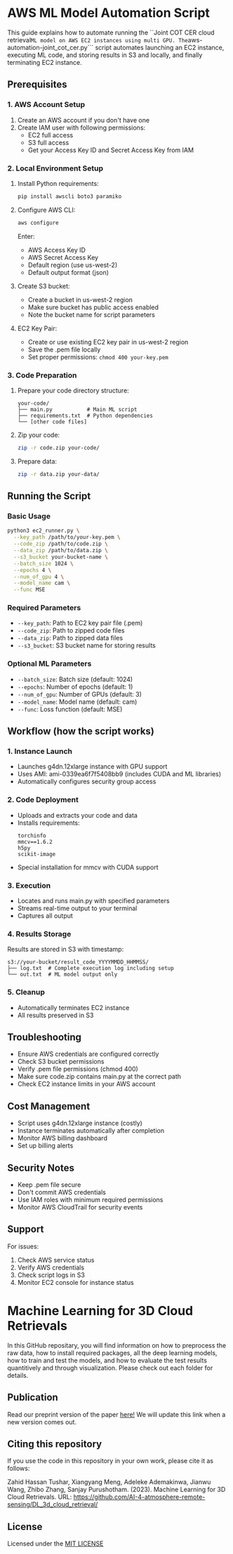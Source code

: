 # AWS ML Model Automation Script
This guide explains how to automate running the ``Joint COT CER cloud retrieval``` ML model on AWS EC2 instances using multi GPU. The ```aws-automation-joint_cot_cer.py``` script automates launching an EC2 instance, executing ML code, and storing results in S3 and locally, and finally terminating EC2 instance.

## Prerequisites

### 1. AWS Account Setup
1. Create an AWS account if you don't have one
2. Create IAM user with following permissions:
   - EC2 full access
   - S3 full access
   - Get your Access Key ID and Secret Access Key from IAM

### 2. Local Environment Setup
1. Install Python requirements:
   ```bash
   pip install awscli boto3 paramiko
   ```

2. Configure AWS CLI:
   ```bash
   aws configure
   ```
   Enter:
   - AWS Access Key ID
   - AWS Secret Access Key
   - Default region (use us-west-2)
   - Default output format (json)

3. Create S3 bucket:
   - Create a bucket in us-west-2 region
   - Make sure bucket has public access enabled
   - Note the bucket name for script parameters

4. EC2 Key Pair:
   - Create or use existing EC2 key pair in us-west-2 region
   - Save the .pem file locally
   - Set proper permissions: `chmod 400 your-key.pem`

### 3. Code Preparation
1. Prepare your code directory structure:
   ```
   your-code/
   ├── main.py           # Main ML script
   ├── requirements.txt  # Python dependencies
   └── [other code files]
   ```

2. Zip your code:
   ```bash
   zip -r code.zip your-code/
   ```

3. Prepare data:
   ```bash
   zip -r data.zip your-data/
   ```

## Running the Script

### Basic Usage
```bash
python3 ec2_runner.py \
  --key_path /path/to/your-key.pem \
  --code_zip /path/to/code.zip \
  --data_zip /path/to/data.zip \
  --s3_bucket your-bucket-name \
  --batch_size 1024 \
  --epochs 4 \
  --num_of_gpu 4 \
  --model_name cam \
  --func MSE
```

### Required Parameters
- `--key_path`: Path to EC2 key pair file (.pem)
- `--code_zip`: Path to zipped code files
- `--data_zip`: Path to zipped data files
- `--s3_bucket`: S3 bucket name for storing results

### Optional ML Parameters
- `--batch_size`: Batch size (default: 1024)
- `--epochs`: Number of epochs (default: 1)
- `--num_of_gpu`: Number of GPUs (default: 3)
- `--model_name`: Model name (default: cam)
- `--func`: Loss function (default: MSE)

## Workflow (how the script works)

### 1. Instance Launch
- Launches g4dn.12xlarge instance with GPU support
- Uses AMI: ami-0339ea6f7f5408bb9 (includes CUDA and ML libraries)
- Automatically configures security group access

### 2. Code Deployment
- Uploads and extracts your code and data
- Installs requirements:
  ```
  torchinfo
  mmcv==1.6.2
  h5py
  scikit-image
  ```
- Special installation for mmcv with CUDA support

### 3. Execution
- Locates and runs main.py with specified parameters
- Streams real-time output to your terminal
- Captures all output

### 4. Results Storage
Results are stored in S3 with timestamp:
```
s3://your-bucket/result_code_YYYYMMDD_HHMMSS/
├── log.txt  # Complete execution log including setup
└── out.txt  # ML model output only
```

### 5. Cleanup
- Automatically terminates EC2 instance
- All results preserved in S3

## Troubleshooting
- Ensure AWS credentials are configured correctly
- Check S3 bucket permissions
- Verify .pem file permissions (chmod 400)
- Make sure code.zip contains main.py at the correct path
- Check EC2 instance limits in your AWS account

## Cost Management
- Script uses g4dn.12xlarge instance (costly)
- Instance terminates automatically after completion
- Monitor AWS billing dashboard
- Set up billing alerts

## Security Notes
- Keep .pem file secure
- Don't commit AWS credentials
- Use IAM roles with minimum required permissions
- Monitor AWS CloudTrail for security events

## Support
For issues:
1. Check AWS service status
2. Verify AWS credentials
3. Check script logs in S3
4. Monitor EC2 console for instance status



# Machine Learning for 3D Cloud Retrievals
In this GitHub repositary, you will find information on how to preprocess the raw data, how to install required packages, all the deep learning models, how to train and test the models, and how to evaluate the test results quantitively and through visualization. Please check out each folder for details.


## Publication
Read our preprint version of the paper [here!](https://github.com/AI-4-atmosphere-remote-sensing/DL_3d_cloud_retrieval/blob/main/Publication/CloudUNet.pdf "Go to paper link")
We will update this link when a new version comes out.

## Citing this repository
If you use the code in this repository in your own work, please cite it as follows:

Zahid Hassan Tushar, Xiangyang Meng, Adeleke Ademakinwa, Jianwu Wang, Zhibo Zhang, Sanjay Purushotham. (2023). Machine Learning for 3D Cloud Retrievals.  URL: https://github.com/AI-4-atmosphere-remote-sensing/DL_3d_cloud_retrieval/



## License
  Licensed under the [MIT LICENSE](LICENSE)
